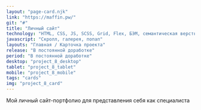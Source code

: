 ```yaml
---
layout: "page-card.njk"
link: "https://maffin.pw/"
git: "#"
title: "Личный сайт"
technology: "HTML, CSS, JS, SCSS, Grid, Flex, БЭМ, семантическая верстка, фиксированная desktop версия, сборщик Gulp, использован генератор статики Eleventy"
javascript: "Скролл, галерея, попап"
layouts: "Главная / Карточка проекта"
release: "В постоянной доработке"
period: "В постоянной доработке"
desktop: "project_8_desktop"
tablet: "project_8_tablet"
mobile: "project_8_mobile"
tags: "cards"
img: "project_8_card"
---
```


Мой личный сайт-портфолио для представления себя как специалиста
